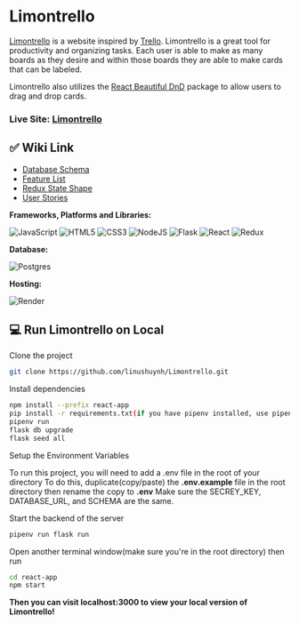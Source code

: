 # Limontrello

[Limontrello](https://limontrello.onrender.com/) is a website inspired by [Trello](https://trello.com/home). Limontrello is a great tool for productivity and organizing tasks. Each user is able to make as many boards as they desire and within those boards they are able to make cards that can be labeled. 

Limontrello also utilizes the [React Beautiful DnD](https://github.com/atlassian/react-beautiful-dnd) package to allow users to drag and drop cards.

### Live Site: [Limontrello](https://limontrello.onrender.com/)

## ✅ Wiki Link

- [Database Schema](https://github.com/linushuynh/Limontrello/wiki/DB-Schema-1.1)
- [Feature List](https://github.com/linushuynh/Limontrello/wiki/Features-List)
- [Redux State Shape](https://github.com/linushuynh/Limontrello/wiki/Redux-Shape)
- [User Stories](https://github.com/linushuynh/Limontrello/wiki/User-Stories)

**Frameworks, Platforms and Libraries:**

![JavaScript](https://img.shields.io/badge/javascript-%23323330.svg?style=for-the-badge&logo=javascript&logoColor=%23F7DF1E) ![HTML5](https://img.shields.io/badge/html5-%23E34F26.svg?style=for-the-badge&logo=html5&logoColor=white) ![CSS3](https://img.shields.io/badge/css3-%231572B6.svg?style=for-the-badge&logo=css3&logoColor=white) ![NodeJS](https://img.shields.io/badge/node.js-6DA55F?style=for-the-badge&logo=node.js&logoColor=white) ![Flask](https://img.shields.io/badge/Flask-%23404d59.svg?style=for-the-badge&logo=flask&logoColor=%2361DAFB) ![React](https://img.shields.io/badge/react-%2320232a.svg?style=for-the-badge&logo=react&logoColor=%2361DAFB) ![Redux](https://img.shields.io/badge/redux-%23593d88.svg?style=for-the-badge&logo=redux&logoColor=white)

**Database:**

![Postgres](https://img.shields.io/badge/postgres-%23316192.svg?style=for-the-badge&logo=postgresql&logoColor=white)

**Hosting:**

![Render](https://img.shields.io/badge/Render-informational?style=for-the-badge&logo=render&logoColor=%5bdec3)

## 💻 Run Limontrello on Local

Clone the project

```bash
git clone https://github.com/linushuynh/Limontrello.git
```

Install dependencies

```bash
npm install --prefix react-app
pip install -r requirements.txt(if you have pipenv installed, use pipenv instead of pip)
pipenv run
flask db upgrade
flask seed all
```

Setup the Environment Variables

To run this project, you will need to add a .env file in the root of your directory
To do this, duplicate(copy/paste) the **.env.example** file in the root directory then rename the copy to **.env**
Make sure the SECREY_KEY, DATABASE_URL, and SCHEMA are the same.

Start the backend of the server

```bash
pipenv run flask run
```

Open another terminal window(make sure you're in the root directory) then run 

```bash
cd react-app
npm start
```

**Then you can visit localhost:3000 to view your local version of Limontrello!**
